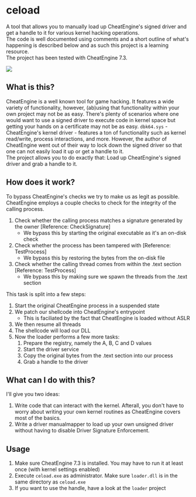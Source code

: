 # ceload
A tool that allows you to manually load up CheatEngine's signed driver and get a handle to it for various kernel hacking operations.  
The code is well documented using comments and a short outline of what's happening is described below and as such this project is a learning resource.  
The project has been tested with CheatEngine 7.3.

![](/images/preview.png)

## What is this?
CheatEngine is a well known tool for game hacking. It features a wide variety of functionality, however, (ab)using that functionality within your own project may not be as easy. There's plenty of scenarios where one would want to use a signed driver to execute code in kernel space but getting your hands on a certificate may not be as easy. `dbk64.sys` - CheatEngine's kernel driver - features a ton of functionality such as kernel read/write, process interactions, and more. However, the author of CheatEngine went out of their way to lock down the signed driver so that one can not easily load it up or get a handle to it.  
The project allows you to do exactly that: Load up CheatEngine's signed driver and grab a handle to it.

## How does it work?
To bypass CheatEngine's checks we try to make us as legit as possible. CheatEngine employs a couple checks to check for the integrity of the calling process.
1. Check whether the calling process matches a signature generated by the owner [Reference: CheckSignature]
    - We bypass this by starting the original executable as it's an on-disk check
2. Check whether the process has been tampered with [Reference: TestProcess]
    - We bypass this by restoring the bytes from the on-disk file
3. Check whether the calling thread comes from within the .text section [Reference: TestProcess]
    - We bypass this by making sure we spawn the threads from the .text section

This task is split into a few steps:
1. Start the original CheatEngine process in a suspended state
2. We patch our shellcode into CheatEngine's entrypoint
    - This is faciliated by the fact that CheatEngine is loaded without ASLR
3. We then resume all threads
4. The shellcode will load our DLL
5. Now the loader performs a few more tasks:
    1. Prepare the registry, namely the A, B, C and D values
    2. Start the driver service
    3. Copy the original bytes from the .text section into our process
    4. Grab a handle to the driver

## What can I do with this?
I'll give you two ideas:
1. Write code that can interact with the kernel. Afterall, you don't have to worry about writing your own kernel routines as CheatEngine covers most of the basics.
2. Write a driver manualmapper to load up your own unsigned driver without having to disable Driver Signature Enforcement.

## Usage
1. Make sure CheatEngine 7.3 is installed. You may have to run it at least once (with kernel settings enabled)
2. Execute `ceload.exe` as administrator. Make sure `loader.dll` is in the same directory as `ceload.exe`
3. If you want to use the handle, have a look at the `loader` project
